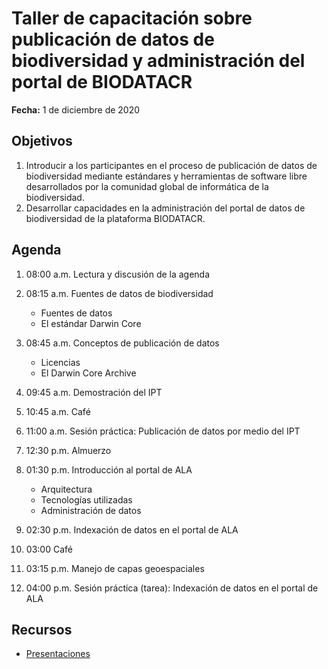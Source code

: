 # Taller de capacitación sobre publicación de datos de biodiversidad y administración del portal de BIODATACR

**Fecha:** 1 de diciembre de 2020

## Objetivos

1. Introducir a los participantes en el proceso de publicación de datos de biodiversidad mediante estándares y herramientas de software libre desarrollados por la comunidad global de informática de la biodiversidad.
2. Desarrollar capacidades en la administración del portal de datos de biodiversidad de la plataforma BIODATACR.

## Agenda

01. 08:00 a.m. Lectura y discusión de la agenda

02. 08:15 a.m. Fuentes de datos de biodiversidad
    * Fuentes de datos
    * El estándar Darwin Core
    
03. 08:45 a.m. Conceptos de publicación de datos
    * Licencias
    * El Darwin Core Archive
    
04. 09:45 a.m. Demostración del IPT

05. 10:45 a.m. Café
06. 11:00 a.m. Sesión práctica: Publicación de datos por medio del IPT

07. 12:30 p.m. Almuerzo

08. 01:30 p.m. Introducción al portal de ALA
    * Arquitectura
    * Tecnologías utilizadas
    * Administración de datos
    
09. 02:30 p.m. Indexación de datos en el portal de ALA

10. 03:00 Café

11. 03:15 p.m. Manejo de capas geoespaciales

12. 04:00 p.m. Sesión práctica (tarea): Indexación de datos en el portal de ALA


## Recursos
* [Presentaciones](https://drive.google.com/drive/folders/1iOsUtpDz5K82K4llXS1nde5olNq56rFE?usp=sharing)

